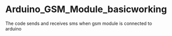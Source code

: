 # Arduino_GSM_Module_basicworking
The code sends and receives sms when gsm module is connected to arduino

